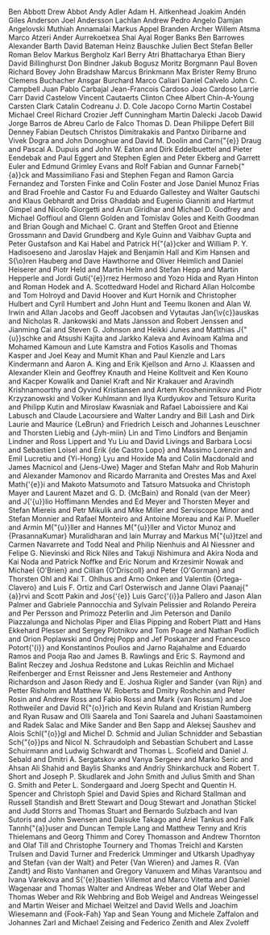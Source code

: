 Ben Abbott
Drew Abbot
Andy Adler
Adam H. Aitkenhead
Joakim Andén
Giles Anderson
Joel Andersson
Lachlan Andrew
Pedro Angelo
Damjan Angelovski
Muthiah Annamalai
Markus Appel
Branden Archer
Willem Atsma
Marco Atzeri
Ander Aurrekoetxea
Shai Ayal
Roger Banks
Ben Barrowes
Alexander Barth
David Bateman
Heinz Bauschke
Julien Bect
Stefan Beller
Roman Belov
Markus Bergholz
Karl Berry
Atri Bhattacharya
Ethan Biery
David Billinghurst
Don Bindner
Jakub Bogusz
Moritz Borgmann
Paul Boven
Richard Bovey
John Bradshaw
Marcus Brinkmann
Max Brister
Remy Bruno
Clemens Buchacher
Ansgar Burchard
Marco Caliari
Daniel Calvelo
John C. Campbell
Juan Pablo Carbajal
Jean-Francois Cardoso
Joao Cardoso
Larrie Carr
David Castelow
Vincent Cautaerts
Clinton Chee
Albert Chin-A-Young
Carsten Clark
Catalin Codreanu
J. D. Cole
Jacopo Corno
Martin Costabel
Michael Creel
Richard Crozier
Jeff Cunningham
Martin Dalecki
Jacob Dawid
Jorge Barros de Abreu
Carlo de Falco
Thomas D. Dean
Philippe Defert
Bill Denney
Fabian Deutsch
Christos Dimitrakakis and Pantxo Diribarne and Vivek Dogra and John Donoghue and David M. Doolin and Carn{\"{e}} Draug and Pascal A. Dupuis and John W. Eaton and Dirk Eddelbuettel and Pieter Eendebak and Paul Eggert and Stephen Eglen and Peter Ekberg and Garrett Euler and Edmund Grimley Evans and Rolf Fabian and Gunnar Farneb{\"{a}}ck and Massimiliano Fasi and Stephen Fegan and Ramon Garcia Fernandez and Torsten Finke and Colin Foster and Jose Daniel Munoz Frias and Brad Froehle and Castor Fu and Eduardo Gallestey and Walter Gautschi and Klaus Gebhardt and Driss Ghaddab and Eugenio Gianniti and Hartmut Gimpel and Nicolo Giorgetti and Arun Giridhar and Michael D. Godfrey and Michael Goffioul and Glenn Golden and Tomislav Goles and Keith Goodman and Brian Gough and Michael C. Grant and Steffen Groot and Etienne Grossmann and David Grundberg and Kyle Guinn and Vaibhav Gupta and Peter Gustafson and Kai Habel and Patrick H{\"{a}}cker and William P. Y. Hadisoeseno and Jaroslav Hajek and Benjamin Hall and Kim Hansen and S{\o}ren Hauberg and Dave Hawthorne and Oliver Heimlich and Daniel Heiserer and Piotr Held and Martin Helm and Stefan Hepp and Martin Hepperle and Jordi Guti{\'{e}}rrez Hermoso and Yozo Hida and Ryan Hinton and Roman Hodek and A. Scottedward Hodel and Richard Allan Holcombe and Tom Holroyd and David Hoover and Kurt Hornik and Christopher Hulbert and Cyril Humbert and John Hunt and Teemu Ikonen and Alan W. Irwin and Allan Jacobs and Geoff Jacobsen and Vytautas Jan{\v{c}}auskas and Nicholas R. Jankowski and Mats Jansson and Robert Jenssen and Jianming Cai and Steven G. Johnson and Heikki Junes and Matthias J{\"{u}}schke and Atsushi Kajita and Jarkko Kaleva and Avinoam Kalma and Mohamed Kamoun and Lute Kamstra and Fotios Kasolis and Thomas Kasper and Joel Keay and Mumit Khan and Paul Kienzle and Lars Kindermann and Aaron A. King and Erik Kjellson and Arno J. Klaassen and Alexander Klein and Geoffrey Knauth and Heine Kolltveit and Ken Kouno and Kacper Kowalik and Daniel Kraft and Nir Krakauer and Aravindh Krishnamoorthy and Oyvind Kristiansen and Artem Krosheninnikov and Piotr Krzyzanowski and Volker Kuhlmann and Ilya Kurdyukov and Tetsuro Kurita and Philipp Kutin and Miroslaw Kwasniak and Rafael Laboissiere and Kai Labusch and Claude Lacoursiere and Walter Landry and Bill Lash and Dirk Laurie and Maurice {LeBrun} and Friedrich Leisch and Johannes Leuschner and Thorsten Liebig and {Jyh-miin} Lin and Timo Lindfors and Benjamin Lindner and Ross Lippert and Yu Liu and David Livings and Barbara Locsi and Sebastien Loisel and Erik {de Castro Lopo} and Massimo Lorenzin and Emil Lucretiu and {Yi-Hong} Lyu and Hoxide Ma and Colin Macdonald and James Macnicol and {Jens-Uwe} Mager and Stefan Mahr and Rob Mahurin and Alexander Mamonov and Ricardo Marranita and Orestes Mas and Axel Math{\'{e}}i and Makoto Matsumoto and Tatsuro Matsuoka and Christoph Mayer and Laurent Mazet and G. D. {McBain} and Ronald {van der Meer} and J{\'{u}}lio Hoffimann Mendes and Ed Meyer and Thorsten Meyer and Stefan Miereis and Petr Mikulik and Mike Miller and Serviscope Minor and Stefan Monnier and Rafael Monteiro and Antoine Moreau and Kai P. Mueller and Armin M{\"{u}}ller and Hannes M{\"{u}}ller and Victor Munoz and {PrasannaKumar} Muralidharan and Iain Murray and Markus M{\"{u}}tzel and Carmen Navarrete and Todd Neal and Philip Nienhuis and Al Niessner and Felipe G. Nievinski and Rick Niles and Takuji Nishimura and Akira Noda and Kai Noda and Patrick Noffke and Eric Norum and Krzesimir Nowak and Michael {O'Brien} and Cillian {O'Driscoll} and Peter {O'Gorman} and Thorsten Ohl and Kai T. Ohlhus and Arno Onken and Valentin {Ortega-Clavero} and Luis F. Ortiz and Carl Osterwisch and Janne Olavi Paanaj{\"{a}}rvi and Scott Pakin and Jos{\'{e}} Luis Garc{\'{i}}a Pallero and Jason Alan Palmer and Gabriele Pannocchia and Sylvain Pelissier and Rolando Pereira and Per Persson and Primozz Peterlin and Jim Peterson and Danilo Piazzalunga and Nicholas Piper and Elias Pipping and Robert Platt and Hans Ekkehard Plesser and Sergey Plotnikov and Tom Poage and Nathan Podlich and Orion Poplawski and Ondrej Popp and Jef Poskanzer and Francesco Potort{\'{i}} and Konstantinos Poulios and Jarno Rajahalme and Eduardo Ramos and Pooja Rao and James B. Rawlings and Eric S. Raymond and Balint Reczey and Joshua Redstone and Lukas Reichlin and Michael Reifenberger and Ernst Reissner and Jens Restemeier and Anthony Richardson and Jason Riedy and E. Joshua Rigler and Sander {van Rijn} and Petter Risholm and Matthew W. Roberts and Dmitry Roshchin and Peter Rosin and Andrew Ross and Fabio Rossi and Mark {van Rossum} and Joe Rothweiler and David R{\"{o}}rich and Kevin Ruland and Kristian Rumberg and Ryan Rusaw and Olli Saarela and Toni Saarela and Juhani Saastamoinen and Radek Salac and Mike Sander and Ben Sapp and Aleksej Saushev and Alois Schl{\"{o}}gl and Michel D. Schmid and Julian Schnidder and Sebastian Sch{\"{o}}ps and Nicol N. Schraudolph and Sebastian Schubert and Lasse Schuirmann and Ludwig Schwardt and Thomas L. Scofield and Daniel J. Sebald and Dmitri A. Sergatskov and Vanya Sergeev and Marko Seric and Ahsan Ali Shahid and Baylis Shanks and Andriy Shinkarchuck and Robert T. Short and Joseph P. Skudlarek and John Smith and Julius Smith and Shan G. Smith and Peter L. Sondergaard and Joerg Specht and Quentin H. Spencer and Christoph Spiel and David Spies and Richard Stallman and Russell Standish and Brett Stewart and Doug Stewart and Jonathan Stickel and Judd Storrs and Thomas Stuart and Bernardo Sulzbach and Ivan Sutoris and John Swensen and Daisuke Takago and Ariel Tankus and Falk Tannh{\"{a}}user and Duncan Temple Lang and Matthew Tenny and Kris Thielemans and Georg Thimm and Corey Thomasson and Andrew Thornton and Olaf Till and Christophe Tournery and Thomas Treichl and Karsten Trulsen and David Turner and Frederick Umminger and Utkarsh Upadhyay and Stefan {van der Walt} and Peter {Van Wieren} and James R. {Van Zandt} and Risto Vanhanen and Gregory Vanuxem and Mihas Varantsou and Ivana Varekova and S{\'{e}}bastien Villemot and Marco Vitetta and Daniel Wagenaar and Thomas Walter and Andreas Weber and Olaf Weber and Thomas Weber and Rik Wehbring and Bob Weigel and Andreas Weingessel and Martin Weiser and Michael Weitzel and David Wells and Joachim Wiesemann and {Fook-Fah} Yap and Sean Young and Michele Zaffalon and Johannes Zarl and Michael Zeising and Federico Zenith and Alex Zvoleff